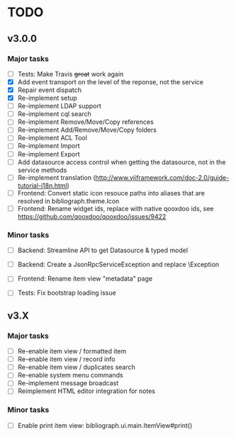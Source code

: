 # TODO

## v3.0.0

### Major tasks
- [ ] Tests: Make Travis ~~great~~ work again
- [x] Add event transport on the level of the reponse, not the service
- [x] Repair event dispatch
- [x] Re-implement setup
- [ ] Re-implement LDAP support
- [ ] Re-implement cql search
- [ ] Re-implement Remove/Move/Copy references
- [ ] Re-implement Add/Remove/Move/Copy folders
- [ ] Re-implement ACL Tool
- [ ] Re-implement Import
- [ ] Re-implement Export
- [ ] Add datasource access control when getting the datasource, not in the service methods
- [ ] Re-implement translation (http://www.yiiframework.com/doc-2.0/guide-tutorial-i18n.html)
- [ ] Frontend: Convert static icon resouce paths into aliases that are resolved in bibliograph.theme.Icon
- [ ] Frontend: Rename widget ids, replace with native qooxdoo ids, see https://github.com/qooxdoo/qooxdoo/issues/9422

### Minor tasks
- [ ] Backend: Streamline API to get Datasource & typed model
- [ ] Backend: Create a JsonRpcServiceException and replace \Exception
- [ ] Frontend: Rename item view "metadata" page
- [ ] Tests: Fix bootstrap loading issue


## v3.X

### Major tasks
- [ ] Re-enable item view / formatted item
- [ ] Re-enable item view / record info
- [ ] Re-enable item view / duplicates search
- [ ] Re-enable system menu commands
- [ ] Re-implement message broadcast
- [ ] Reimplement HTML editor integration for notes

### Minor tasks
- [ ] Enable print item view: bibliograph.ui.main.ItemView#print()